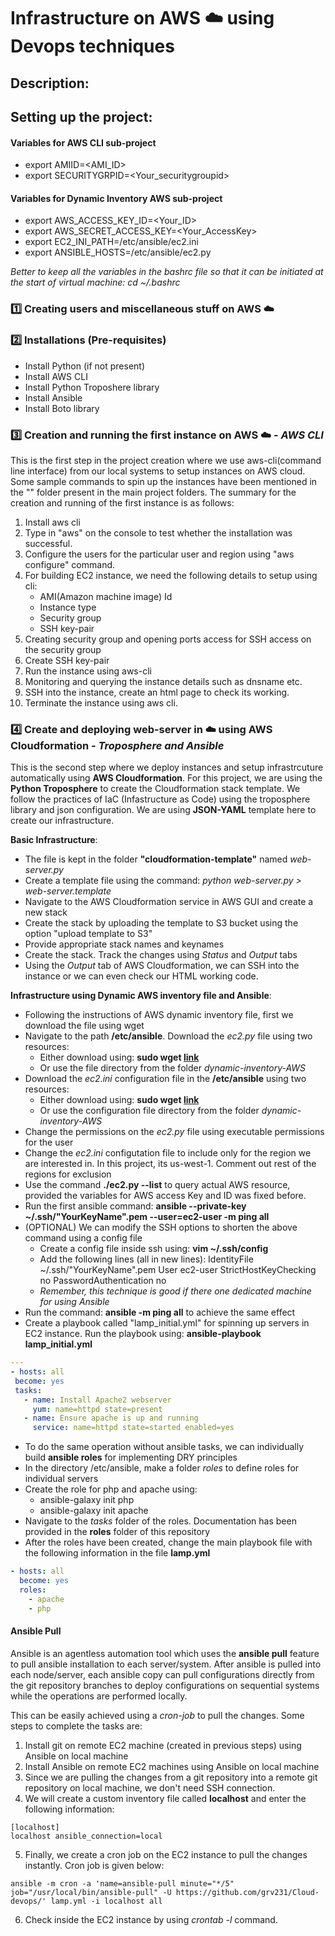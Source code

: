 # Infrastructure on AWS :cloud: using Devops techniques

## Description:

## Setting up the project:


#### Variables for AWS CLI sub-project
- export AMIID=<AMI_ID>
- export SECURITYGRPID=<Your_securitygroupid>

#### Variables for Dynamic Inventory AWS sub-project
- export AWS_ACCESS_KEY_ID=<Your_ID>
- export AWS_SECRET_ACCESS_KEY=<Your_AccessKey>
- export EC2_INI_PATH=/etc/ansible/ec2.ini
- export ANSIBLE_HOSTS=/etc/ansible/ec2.py

*Better to keep all the variables in the bashrc file so that it can be initiated at the start of virtual machine: cd ~/.bashrc* 

### :one: Creating users and miscellaneous stuff on AWS :cloud:

### :two: Installations (Pre-requisites)
- Install Python (if not present)
- Install AWS CLI
- Install Python Troposhere library
- Install Ansible
- Install Boto library

### :three: Creation and running the first instance on AWS :cloud: - *AWS CLI*
This is the first step in the project creation where we use aws-cli(command line interface) from our local systems to setup instances
on AWS cloud. Some sample commands to spin up the instances have been mentioned in the "" folder present in the main project folders.
The summary for the creation and running of the first instance is as follows:

1. Install aws cli
2. Type in "aws" on the console to test whether the installation was successful.
3. Configure the users for the particular user and region using "aws configure" command.
4. For building EC2 instance, we need the following details to setup using cli:
    + AMI(Amazon machine image) Id
    + Instance type
    + Security group
    + SSH key-pair
6. Creating security group and opening ports access for SSH access on the security group
7. Create SSH key-pair
8. Run the instance using aws-cli
9. Monitoring and querying the instance details such as dnsname etc.
10. SSH into the instance, create an html page to check its working.
11. Terminate the instance using aws cli.

### :four: Create and deploying web-server in :cloud: using AWS Cloudformation - *Troposphere and Ansible*
This is the second step where we deploy instances and setup infrastrcuture automatically using **AWS Cloudformation**. For this project, we are using the **Python Troposphere** to create the Cloudformation stack template. We follow the practices of IaC (Infastructure as Code) using the troposphere library and json configuration. We are using **JSON-YAML** template here to create our infrastructure.

**Basic Infrastructure**:
 - The file is kept in the folder **"cloudformation-template"** named *web-server.py*
 - Create a template file using the command: *python web-server.py > web-server.template*
 - Navigate to the AWS Cloudformation service in AWS GUI and create a new stack
 - Create the stack by uploading the template to S3 bucket using the option "upload template to S3"
 - Provide appropriate stack names and keynames
 - Create the stack. Track the changes using *Status* and *Output* tabs
 - Using the *Output* tab of AWS Cloudformation, we can SSH into the instance or we can even check our HTML working code.
    
**Infrastructure using Dynamic AWS inventory file and Ansible**:
 - Following the instructions of AWS dynamic inventory file, first we download the file using wget
 - Navigate to the path **/etc/ansible**. Download the *ec2.py* file using two resources:
    + Either download using: **sudo wget <a href=http://raw.githubusercontent.com/ansible/ansible/devel/contrib/inventory/ec2.py>link</a>**
    + Or use the file directory from the folder *dynamic-inventory-AWS*
 - Download the *ec2.ini* configuration file in the **/etc/ansible** using two resources:
    + Either download using: **sudo wget <a       href=http://raw.githubusercontent.com/ansible/ansible/devel/contrib/inventory/ec2.ini>link</a>**
    + Or use the configuration file directory from the folder *dynamic-inventory-AWS*
 - Change the permissions on the *ec2.py* file using executable permissions for the user
 - Change the *ec2.ini* configutation file to include only for the region we are interested in. In this project, its us-west-1. Comment out rest of the regions for exclusion
 - Use the command **./ec2.py --list** to query actual AWS resource, provided the variables for AWS access Key and ID was fixed before.
 - Run the first ansible command:
    **ansible --private-key ~/.ssh/"YourKeyName".pem --user=ec2-user -m ping all**
 - (OPTIONAL) We can modify the SSH options to shorten the above command using a config file
    + Create a config file inside ssh using: **vim ~/.ssh/config**
    + Add the following lines (all in new lines):
        IdentityFile ~/.ssh/"YourKeyName".pem
        User ec2-user
        StrictHostKeyChecking no
        PasswordAuthentication no
    + *Remember, this technique is good if there one dedicated machine for using Ansible*
 - Run the command: **ansible -m ping all** to achieve the same effect
 - Create a playbook called "lamp_initial.yml" for spinning up servers in EC2 instance. 
   Run the playbook using: **ansible-playbook lamp_initial.yml**
 ```yml
 ---
- hosts: all
  become: yes
  tasks:
    - name: Install Apache2 webserver
      yum: name=httpd state=present
    - name: Ensure apache is up and running
      service: name=httpd state=started enabled=yes
```
- To do the same operation without ansible tasks, we can individually build **ansible roles** for implementing DRY principles
- In the directory /etc/ansible, make a folder *roles* to define roles for individual servers
- Create the role for php and apache using:
    + ansible-galaxy init php
    + ansible-galaxy init apache
- Navigate to the *tasks* folder of the roles. Documentation has been provided in the **roles** folder of this repository
- After the roles have been created, change the main playbook file with the following information in the file **lamp.yml**

```yml
- hosts: all
  become: yes
  roles:
    - apache
    - php
 ```
 
 #### Ansible Pull
Ansible is an agentless automation tool which uses the **ansible pull** feature to pull ansible installation to each server/system. After ansible is pulled into each node/server, each ansible copy can pull configurations directly from the git repository branches to deploy configurations on sequential systems while the operations are performed locally. <br />

This can be easily achieved using a *cron-job* to pull the changes. Some steps to complete the tasks are:
1. Install git on remote EC2 machine (created in previous steps) using Ansible on local machine
2. Install Ansible on remote EC2 machines using Ansible on local machine
3. Since we are pulling the changes from a git repository into a remote git repository on local machine, we don't need SSH connection.
4. We will create a custom inventory file called **localhost** and enter the following information:

```
[localhost]
localhost ansible_connection=local

```
5. Finally, we create a cron job on the EC2 instance to pull the changes instantly. Cron job is given below:
```
ansible -m cron -a 'name=ansible-pull minute="*/5" job="/usr/local/bin/ansible-pull" -U https://github.com/grv231/Cloud-devops/' lamp.yml -i localhost all

```
6. Check inside the EC2 instance by using *crontab -l* command. 
